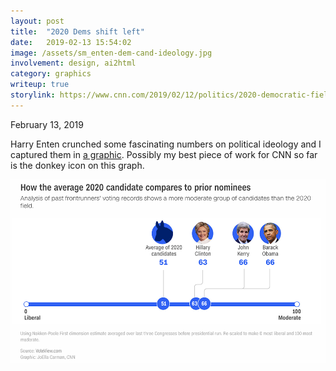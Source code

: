 ```yaml
---
layout: post
title:  "2020 Dems shift left"
date:   2019-02-13 15:54:02
image: /assets/sm_enten-dem-cand-ideology.jpg
involvement: design, ai2html
category: graphics
writeup: true
storylink: https://www.cnn.com/2019/02/12/politics/2020-democratic-field-more-liberal-than-past-years/index.html
---
```


<p class="date" markdown="1">
February 13, 2019
</p>


Harry Enten crunched some fascinating numbers on political ideology and I captured them in [a graphic](https://www.cnn.com/2019/02/12/politics/2020-democratic-field-more-liberal-than-past-years/index.html). Possibly my best piece of work for CNN so far is the donkey icon on this graph.

[![The average of 2020 frontrunners' ideological score according to VoteView.com is more liberal than past candidates'.](/assets/enten-dem-cand-ideology.png)](https://www.cnn.com/2019/02/12/politics/2020-democratic-field-more-liberal-than-past-years/index.html)
